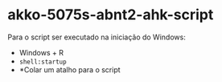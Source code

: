 # akko-5075s-abnt2-ahk-script
 
Para o script ser executado na iniciação do Windows:<br>

- Windows + R
- `shell:startup`
- *Colar um atalho para o script